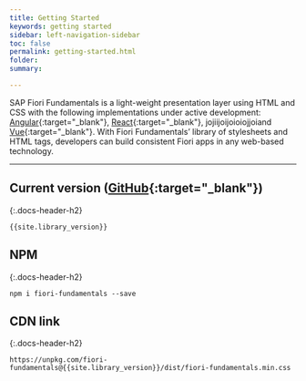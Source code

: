 ```yaml
---
title: Getting Started
keywords: getting started
sidebar: left-navigation-sidebar
toc: false
permalink: getting-started.html
folder:
summary:

---
```

 SAP Fiori Fundamentals is a light-weight presentation layer using HTML and CSS with the following implementations under active development: [Angular](https://sap.github.io/fundamental-ngx/){:target="_blank"}, [React](https://sap.github.io/fundamental-react/){:target="_blank"}, jojiijoijoioiojjoiand [Vue](https://sap.github.io/fundamental-vue/){:target="_blank"}. With Fiori Fundamentals’ library of stylesheets and HTML tags, developers can build consistent Fiori apps in any web-based technology.
 
<hr>

## Current version ([GitHub](https://github.com/SAP/fundamental/releases){:target="_blank"})
{:.docs-header-h2}

````
{{site.library_version}}
````

## NPM
{:.docs-header-h2}

````
npm i fiori-fundamentals --save
````

## CDN link
{:.docs-header-h2}

```
https://unpkg.com/fiori-fundamentals@{{site.library_version}}/dist/fiori-fundamentals.min.css
```